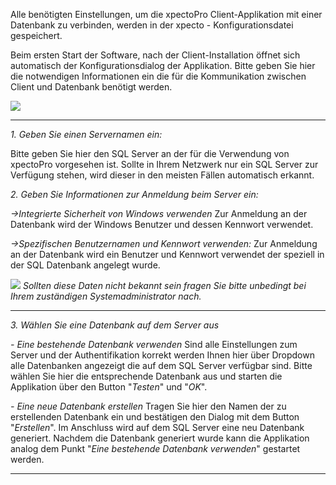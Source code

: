 Alle benötigten Einstellungen, um die xpectoPro Client-Applikation mit einer Datenbank zu verbinden, werden in der  xpecto - Konfigurationsdatei gespeichert.

Beim ersten Start der Software, nach der Client-Installation öffnet sich automatisch der Konfigurationsdialog der Applikation. Bitte geben Sie hier die notwendigen Informationen ein die für die Kommunikation zwischen Client und Datenbank benötigt werden.

![](http://xpecto.github.io/docs/xpecto/Installation/Installation_der_Software/Verbindung_Datenbank.png)


----------


*1. Geben Sie einen Servernamen ein:*

Bitte geben Sie hier den SQL Server an der für die Verwendung von xpectoPro vorgesehen ist. Sollte in Ihrem Netzwerk nur ein SQL Server zur Verfügung stehen, wird dieser in den meisten Fällen automatisch erkannt. 

*2. Geben Sie Informationen zur Anmeldung beim Server ein:*

 *->Integrierte Sicherheit von Windows verwenden*
 Zur Anmeldung an der Datenbank wird der Windows Benutzer und dessen Kennwort verwendet.
 
*->Spezifischen Benutzernamen und Kennwort verwenden:*
Zur Anmeldung an der Datenbank wird ein Benutzer und Kennwort verwendet der speziell in der SQL Datenbank angelegt wurde.

![](http://xpecto.github.io/docs/xpecto/Grafiken/gr_gluehbirne.jpg) *Sollten diese Daten nicht bekannt sein fragen Sie bitte unbedingt bei Ihrem zuständigen Systemadministrator nach.*


----------

*3. Wählen Sie eine Datenbank auf dem Server aus*

 *- Eine bestehende Datenbank verwenden*
 Sind alle Einstellungen zum Server und der Authentifikation korrekt werden Ihnen hier über Dropdown alle Datenbanken angezeigt die auf dem SQL Server verfügbar sind. Bitte wählen Sie hier die entsprechende Datenbank aus und starten die Applikation über den Button "*Testen*" und "*OK*".

*- Eine neue Datenbank erstellen*
Tragen Sie hier den Namen der zu erstellenden Datenbank ein und bestätigen den Dialog mit dem Button "*Erstellen*". Im Anschluss wird auf dem SQL Server eine neu Datenbank generiert. Nachdem die Datenbank generiert wurde kann die Applikation analog dem Punkt "*Eine bestehende Datenbank verwenden*" gestartet werden.


----------


 

	  
